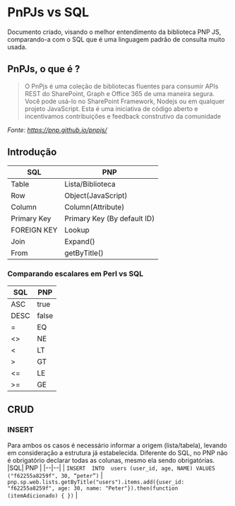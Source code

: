 # PnPJs vs SQL

Documento criado, visando o melhor entendimento da biblioteca PNP JS, comparando-a com o SQL que é uma linguagem padrão de consulta muito usada.

  ## PnPJs, o que é ?
  

> O PnPjs é uma coleção de bibliotecas fluentes para consumir APIs
> REST do SharePoint, Graph e Office 365 de uma maneira segura. Você
> pode usá-lo no SharePoint Framework, Nodejs ou em qualquer projeto
> JavaScript. Esta é uma iniciativa de código aberto e incentivamos
> contribuições e feedback construtivo da comunidade

*Fonte: https://pnp.github.io/pnpjs/*

## Introdução

| SQL | PNP |
|--|--|
| Table | Lista/Biblioteca |
|Row|Object(JavaScript)|
|Column|Column(Attribute)|
|Primary Key|Primary Key (By default ID)|
| FOREIGN KEY|Lookup|
| Join|Expand()|
| From |getByTitle()|

### Comparando escalares em Perl vs SQL

| SQL | PNP |
|--|--|
| ASC| true |
|DESC|false|
|=|EQ|
|<>|NE|
| <|LT|
| >|GT|
| <=|LE|
| >=|GE|

## CRUD

### INSERT
Para ambos os casos é necessário informar a origem (lista/tabela), levando em consideração a estrutura já estabelecida. Diferente do SQL, no PNP não é obrigatório declarar todas as colunas, mesmo ela sendo obrigatórias.
|SQL| PNP |
|--|--|
| ```INSERT  INTO  users (user_id, age, NAME) VALUES  ("f62255a8259f", 30, “peter”)``` | ``` pnp.sp.web.lists.getByTitle("users").items.add({user_id: "f62255a8259f", age: 30, name: "Peter"}).then(function (itemAdicionado) { }) ``` |

